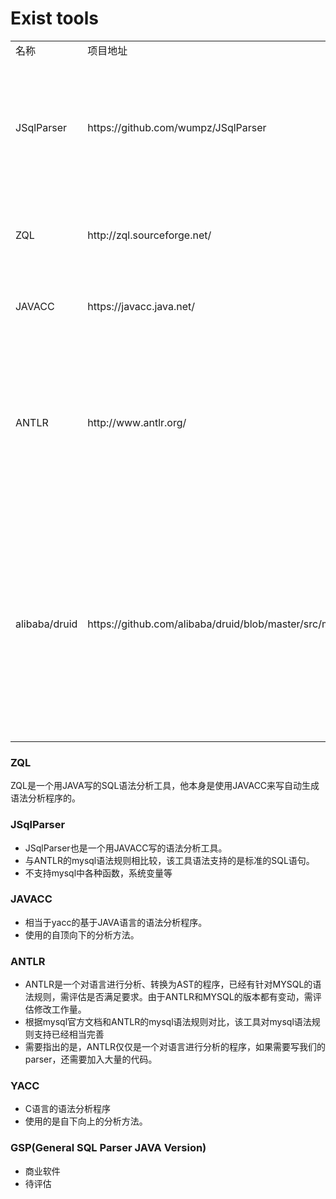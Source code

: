 # Exist tools


<table>
    <tr>
        <td>名称</td>
        <td>项目地址</td>
        <td>优点</td>
        <td>缺点</td>
    </tr>
    <tr>
        <td>JSqlParser</td>
        <td>https://github.com/wumpz/JSqlParser</td>
        <td>长期活跃状态，已经支持较复杂SQL语句</td>
        <td>工程较大，改动工作量需评估，支持标准SQL语句，针对MYSQL需要修改</td>
    </tr>
    <tr>
        <td>ZQL</td>
        <td>http://zql.sourceforge.net/</td>
        <td>工程较小</td>
        <td>作者指出2002年完成大部分代码，时效性差</td>
    </tr>
    <tr>
        <td>JAVACC</td>
        <td>https://javacc.java.net/</td>
        <td>语法分析程序</td>
        <td>需要从0写Parser，重复工作</td>
    </tr>
    <tr>
        <td>ANTLR</td>
        <td>http://www.antlr.org/</td>
        <td>规则明晰，符合官方文档标准</td>
        <td>v3.0已有mysql规则，需评估v4.0是否仍支持，同时需要自己手写规则匹配后的函数</td>
    </tr>
    <tr>
        <td>alibaba/druid</td>
        <td>https://github.com/alibaba/druid/blob/master/src/main/java/com/alibaba/druid/sql/dialect/mysql/parser/MySqlSelectParser.java</td>
        <td>手写，作者说比ANTLR等自动生成的parser速度要快。除了标准sql外也支持mysql和oracle的sql</td>
        <td></td>
    </tr>
</table>



### ZQL
ZQL是一个用JAVA写的SQL语法分析工具，他本身是使用JAVACC来写自动生成语法分析程序的。

### JSqlParser
+ JSqlParser也是一个用JAVACC写的语法分析工具。
+ 与ANTLR的mysql语法规则相比较，该工具语法支持的是标准的SQL语句。
+ 不支持mysql中各种函数，系统变量等

### JAVACC
+ 相当于yacc的基于JAVA语言的语法分析程序。
+ 使用的自顶向下的分析方法。

### ANTLR
+ ANTLR是一个对语言进行分析、转换为AST的程序，已经有针对MYSQL的语法规则，需评估是否满足要求。由于ANTLR和MYSQL的版本都有变动，需评估修改工作量。
+ 根据mysql官方文档和ANTLR的mysql语法规则对比，该工具对mysql语法规则支持已经相当完善
+ 需要指出的是，ANTLR仅仅是一个对语言进行分析的程序，如果需要写我们的parser，还需要加入大量的代码。

### YACC
+ C语言的语法分析程序
+ 使用的是自下向上的分析方法。

### GSP(General SQL Parser JAVA Version)
+ 商业软件
+ 待评估


